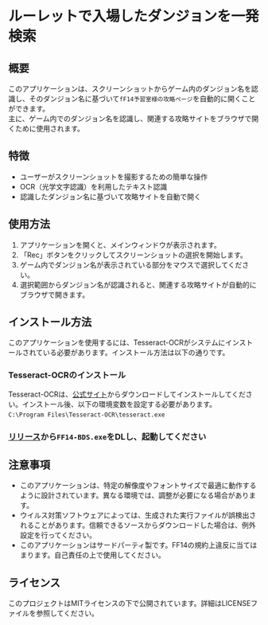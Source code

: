 # ルーレットで入場したダンジョンを一発検索

## 概要
このアプリケーションは、スクリーンショットからゲーム内のダンジョン名を認識し、そのダンジョン名に基づいて`fF14予習室様の攻略ページ`を自動的に開くことができます。  
主に、ゲーム内でのダンジョン名を認識し、関連する攻略サイトをブラウザで開くために使用されます。

## 特徴
- ユーザーがスクリーンショットを撮影するための簡単な操作  
- OCR（光学文字認識）を利用したテキスト認識  
- 認識したダンジョン名に基づいて攻略サイトを自動で開く

## 使用方法
1. アプリケーションを開くと、メインウィンドウが表示されます。
2. 「Rec」ボタンをクリックしてスクリーンショットの選択を開始します。
3. ゲーム内でダンジョン名が表示されている部分をマウスで選択してください。
4. 選択範囲からダンジョン名が認識されると、関連する攻略サイトが自動的にブラウザで開きます。

## インストール方法
このアプリケーションを使用するには、Tesseract-OCRがシステムにインストールされている必要があります。インストール方法は以下の通りです。

### Tesseract-OCRのインストール
Tesseract-OCRは、[公式サイト](https://github.com/tesseract-ocr/tesseract)からダウンロードしてインストールしてください。インストール後、以下の環境変数を設定する必要があります。  
`C:\Program Files\Tesseract-OCR\tesseract.exe`　　

### [リリース](https://github.com/me846/FF14-Beginner-Dungeon-Search/releases/tag/FBDS)から`FF14-BDS.exe`をDLし、起動してください

## 注意事項
- このアプリケーションは、特定の解像度やフォントサイズで最適に動作するように設計されています。異なる環境では、調整が必要になる場合があります。  
- ウイルス対策ソフトウェアによっては、生成された実行ファイルが誤検出されることがあります。信頼できるソースからダウンロードした場合は、例外設定を行ってください。
- このアプリケーションはサードパーティ製です。FF14の規約上違反に当てはまります。自己責任の上で使用してください。

## ライセンス
このプロジェクトはMITライセンスの下で公開されています。詳細はLICENSEファイルを参照してください。


